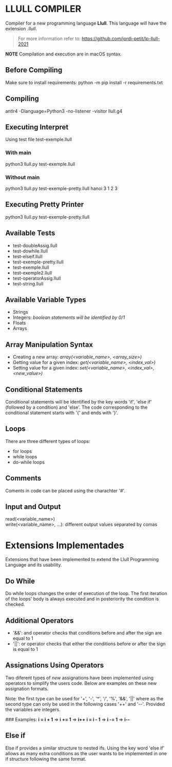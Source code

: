 # LLULL COMPILER 
Compiler for a new programming language **Llull**. This language will have the extension *.llull*.

> For more information refer to: https://github.com/jordi-petit/lp-llull-2021

**NOTE** 
Compilation and execution are in macOS syntax. 

## Before Compiling
Make sure to install requirements: python -m pip install -r requirements.txt 

## Compiling
antlr4 -Dlanguage=Python3 -no-listener -visitor llull.g4

## Executing Interpret
Using test file test-exemple.llull

### With main 
python3 llull.py test-exemple.llull
                 
### Without main
python3 llull.py test-exemple-pretty.llull hanoi 3 1 2 3

## Executing Pretty Printer
python3 llull.py test-exemple-pretty.llull

## Available Tests
* test-doubleAssig.llull
* test-dowhile.llull
* test-elseif.llull
* test-exemple-pretty.llull
* test-exemple.llull
* test-exemple2.llull
* test-operatorAssig.llull
* test-string.llull

## Available Variable Types
* Strings
* Integers: *boolean statements will be identified by 0/1*
* Floats
* Arrays 

## Array Manipulation Syntax
* Creating a new array: *array(<variable_name>, <array_size>)*
* Getting value for a given index: *get(<variable_name>, <index_val>)*
* Setting value for a given index: *set(<variable_name>, <index_val>, <new_value>)*

## Conditional Statements
Conditional statements will be identified by the key words 'if', 'else if' (followed by a condition) and 'else'. The code corresponding to the conditional statement starts with '{' and ends with '}'.

## Loops
There are three different types of loops:
* for loops
* while loops
* do-while loops

## Comments
Coments in code can be placed using the charachter '#'.

## Input and Output
read(<variable_name>)\
write(<variable_name>, <value>...): different output values separated by comas

# Extensions Implementades
Extensions that have been implemented to extend the Llull Programming Language and its usability.

## Do While
Do while loops changes the order of execution of the loop. The first iteration of the loops' body is always executed and in posteriority the condition is checked.

## Additional Operators
* '&&': and operator checks that conditions before and after the sign are equal to 1
* '||': or operator checks that either the conditions before or after the sign is equal to 1

## Assignations Using Operators
Two diferent types of *new* assignations have been implemented using operators to simplify the users code. Below are examples on these new assignation formats.

Note: the first type can be used for '+', '-', '*', '/', '%', '&&', '||' where as the second type can only be used in the following cases '++' and '--'. Provided the variables are integers.

### Examples: 
**i = i + 1** => **i += 1** => **i++**
**i = i - 1** => **i -= 1** => **i--**

## Else if
Else if provides a similar structure to nested ifs. Using the key word 'else if' allows as many extra conditions as the user wants to be implemented in one if structure following the same format. 
